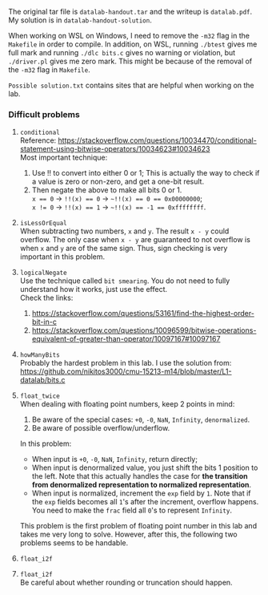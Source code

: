 The original tar file is `datalab-handout.tar` and the writeup is
`datalab.pdf`. My solution is in `datalab-handout-solution`.

When working on WSL on Windows, I need to remove the `-m32` flag
in the `Makefile` in order to compile. In addition, on WSL, running
`./btest` gives me full mark and running `./dlc bits.c` gives no
warning or violation, but `./driver.pl` gives me zero mark. This might
be because of the removal of the `-m32` flag in `Makefile`.

`Possible solution.txt` contains sites that are helpful when working on the lab.  

### Difficult problems
1. `conditional`  
    Reference: https://stackoverflow.com/questions/10034470/conditional-statement-using-bitwise-operators/10034623#10034623  
    Most important technique:
    1. Use !! to convert into either 0 or 1; This is actually the way to
    check if a value is zero or non-zero, and get a one-bit result.
    2. Then negate the above to make all bits 0 or 1.  
    `x == 0` -> `!!(x) == 0` -> `~!!(x) == 0 == 0x00000000`;  
    `x != 0` -> `!!(x) == 1` -> `~!!(x) == -1 == 0xffffffff`.  
  

2. `isLessOrEqual`  
    When subtracting two numbers, `x` and `y`. The result `x - y` could overflow. 
    The only case when `x - y` are guaranteed to not overflow is when `x` and `y`
    are of the same sign. Thus, sign checking is very important in this problem.  

3. `logicalNegate`   
    Use the technique called `bit smearing`. You do not need to fully 
    understand how it works, just use the effect.  
    Check the links:   
    1. https://stackoverflow.com/questions/53161/find-the-highest-order-bit-in-c  
    2. https://stackoverflow.com/questions/10096599/bitwise-operations-equivalent-of-greater-than-operator/10097167#10097167
4. `howManyBits`  
    Probably the hardest problem in this lab. I use the solution from:  
    https://github.com/nikitos3000/cmu-15213-m14/blob/master/L1-datalab/bits.c  
    
5. `float_twice`  
    When dealing with floating point numbers, keep 2 points in mind:  
    1. Be aware of the special cases: `+0`, `-0`, `NaN`, `Infinity`, `denormalized`.  
    2. Be aware of possible overflow/underflow.  

    In this problem:  
    - When input is `+0`, `-0`, `NaN`, `Infinity`, return directly;  
    - When input is denormalized value, you just shift the bits 1 position to the left. Note that this actually handles the case for **the transition from denormalized representation to normalized representation**.   
    - When input is normalized, increment the `exp` field by `1`. Note that if the `exp` fields becomes all `1`'s after the increment, overflow happens. You need to make the `frac` field all `0`'s to represent `Infinity`.  

    This problem is the first problem of floating point number in this lab and takes me very long to solve. However, after this, the following two problems seems to be handable.
6. `float_i2f`
7. `float_i2f`  
    Be careful about whether rounding or truncation should happen.
